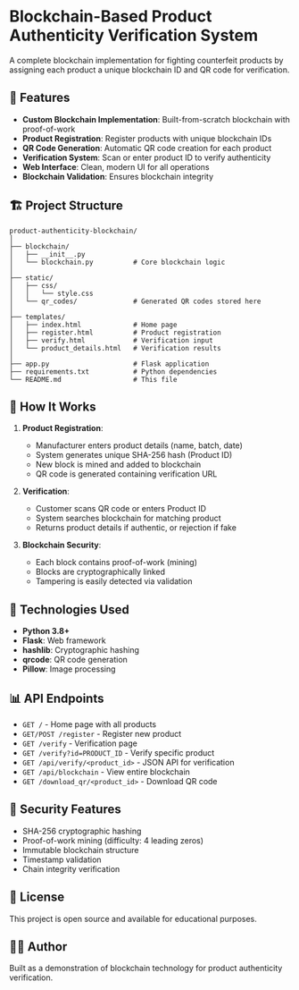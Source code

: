 # Blockchain-Based Product Authenticity Verification System

A complete blockchain implementation for fighting counterfeit products by assigning each product a unique blockchain ID and QR code for verification.

## 🎯 Features

- **Custom Blockchain Implementation**: Built-from-scratch blockchain with proof-of-work
- **Product Registration**: Register products with unique blockchain IDs
- **QR Code Generation**: Automatic QR code creation for each product
- **Verification System**: Scan or enter product ID to verify authenticity
- **Web Interface**: Clean, modern UI for all operations
- **Blockchain Validation**: Ensures blockchain integrity

## 🏗️ Project Structure

```
product-authenticity-blockchain/
│
├── blockchain/
│   ├── __init__.py
│   └── blockchain.py          # Core blockchain logic
│
├── static/
│   ├── css/
│   │   └── style.css
│   └── qr_codes/              # Generated QR codes stored here
│
├── templates/
│   ├── index.html             # Home page
│   ├── register.html          # Product registration
│   ├── verify.html            # Verification input
│   └── product_details.html   # Verification results
│
├── app.py                     # Flask application
├── requirements.txt           # Python dependencies
└── README.md                  # This file
```

## 🔧 How It Works

1. **Product Registration**: 
   - Manufacturer enters product details (name, batch, date)
   - System generates unique SHA-256 hash (Product ID)
   - New block is mined and added to blockchain
   - QR code is generated containing verification URL

2. **Verification**:
   - Customer scans QR code or enters Product ID
   - System searches blockchain for matching product
   - Returns product details if authentic, or rejection if fake

3. **Blockchain Security**:
   - Each block contains proof-of-work (mining)
   - Blocks are cryptographically linked
   - Tampering is easily detected via validation

## 🚀 Technologies Used

- **Python 3.8+**
- **Flask**: Web framework
- **hashlib**: Cryptographic hashing
- **qrcode**: QR code generation
- **Pillow**: Image processing

## 📊 API Endpoints

- `GET /` - Home page with all products
- `GET/POST /register` - Register new product
- `GET /verify` - Verification page
- `GET /verify?id=PRODUCT_ID` - Verify specific product
- `GET /api/verify/<product_id>` - JSON API for verification
- `GET /api/blockchain` - View entire blockchain
- `GET /download_qr/<product_id>` - Download QR code

## 🔐 Security Features

- SHA-256 cryptographic hashing
- Proof-of-work mining (difficulty: 4 leading zeros)
- Immutable blockchain structure
- Timestamp validation
- Chain integrity verification

## 📝 License

This project is open source and available for educational purposes.

## 👨‍💻 Author

Built as a demonstration of blockchain technology for product authenticity verification.